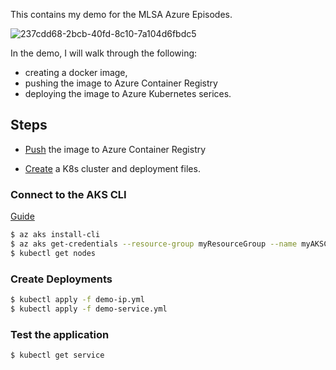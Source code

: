 This contains my demo for the MLSA Azure Episodes.

![237cdd68-2bcb-40fd-8c10-7a104d6fbdc5](https://github.com/Mbaoma/SCA-Cloud-School-Application/assets/49791498/1dcf361d-fd5e-4814-b0ff-4d0f06d935a6)


In the demo, I will walk through the following:
- creating a docker image, 
- pushing the image to Azure Container Registry
- deploying the image to Azure Kubernetes serices.

## Steps
- [Push](https://learn.microsoft.com/en-us/azure/app-service/tutorial-custom-container?tabs=azure-portal&pivots=container-linux) the image to Azure Container Registry

- [Create](https://learn.microsoft.com/en-us/azure/aks/learn/quick-kubernetes-deploy-portal?tabs=azure-cli) a K8s cluster and deployment files.

### Connect to the AKS CLI
[Guide](https://learn.microsoft.com/en-us/azure/aks/learn/quick-kubernetes-deploy-cli)
```bash
$ az aks install-cli
$ az aks get-credentials --resource-group myResourceGroup --name myAKSCluster
$ kubectl get nodes
```

### Create Deployments
```bash
$ kubectl apply -f demo-ip.yml
$ kubectl apply -f demo-service.yml
```

### Test the application
```bash
$ kubectl get service
```